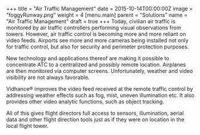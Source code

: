 +++
title = "Air Traffic Management"
date = 2015-10-14T00:00:00Z
image = "foggyRunway.png"
weight = 4
[menu.main]
parent = "Solutions"
name = "Air Traffic Management"
draft = true
+++
Today, civilian air traffic is monitored by air traffic controllers performing visual observations from towers. However, air traffic control is becoming more and more reliant on video feeds. Airports see more and more cameras being installed not only for traffic control, but also for security and perimeter protection purposes.

New technology and applications thereof are making it possible to concentrate ATC to a centralized and possibly remote location. Airplanes are then monitored via computer screens. Unfortunately, weather and video visibility are not always favorable.

Vidhance® improves the video feed received at the remote traffic control by addressing weather effects such as fog, mist, uneven illumination etc. It also provides other video analytic functions, such as object tracking.

All of this gives flight directors full access to sensors, illumination, aerial data and other flight direction tools just as if they were on location in the local flight tower.
